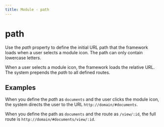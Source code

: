 ```yaml
---
title: Module - path
---
```


# path
Use the *path* property to define the initial URL path that the framework loads when a user selects a module icon. The path can only contain lowercase letters.

When a user selects a module icon, the framework loads the relative URL. The system prepends the *path* to all defined routes.

## Examples

When you define the *path* as `documents` and the user clicks the module icon, the system directs the user to the URL `http://domain/#documents`.

When you define the path as `documents` and the route as `/view/:id`, the full route is `http://domain/#documents/view/:id`.

